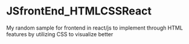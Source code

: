 # JSfrontEnd_HTMLCSSReact
My random sample for frontend in react/js to implement  through HTML features by utilizing CSS to visualize better
